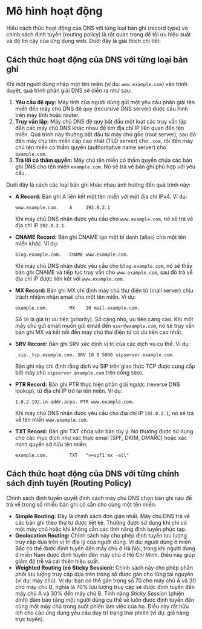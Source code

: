 # Mô hình hoạt động

Hiểu cách thức hoạt động của DNS với từng loại bản ghi (record type) và chính sách định tuyến (routing policy) là rất quan trọng để tối ưu hiệu suất và độ tin cậy của ứng dụng web. Dưới đây là giải thích chi tiết:

## Cách thức hoạt động của DNS với từng loại bản ghi

Khi một người dùng nhập một tên miền (ví dụ: `www.example.com`) vào trình duyệt, quá trình phân giải DNS sẽ diễn ra như sau:

1. **Yêu cầu đệ quy:** Máy tính của người dùng gửi một yêu cầu phân giải tên miền đến máy chủ DNS đệ quy (recursive DNS server) được cấu hình trên máy tính hoặc router.
2. **Truy vấn lặp:** Máy chủ DNS đệ quy bắt đầu một loạt các truy vấn lặp đến các máy chủ DNS khác nhau để tìm địa chỉ IP liên quan đến tên miền. Quá trình này thường bắt đầu từ máy chủ gốc (root server), sau đó đến máy chủ tên miền cấp cao nhất (TLD server) cho `.com`, rồi đến máy chủ tên miền có thẩm quyền (authoritative name server) cho `example.com`.
3. **Trả lời có thẩm quyền:** Máy chủ tên miền có thẩm quyền chứa các bản ghi DNS cho tên miền `example.com`. Nó sẽ trả về bản ghi phù hợp với yêu cầu.

Dưới đây là cách các loại bản ghi khác nhau ảnh hưởng đến quá trình này:

*   **A Record:** Bản ghi A liên kết một tên miền với một địa chỉ IPv4. Ví dụ:

    ```
    www.example.com.    A     192.0.2.1
    ```

    Khi máy chủ DNS nhận được yêu cầu cho `www.example.com`, nó sẽ trả về địa chỉ IP `192.0.2.1`.
*   **CNAME Record:** Bản ghi CNAME tạo một bí danh (alias) cho một tên miền khác. Ví dụ:

    ```
    blog.example.com.   CNAME www.example.com.
    ```

    Khi máy chủ DNS nhận được yêu cầu cho `blog.example.com`, nó sẽ thấy bản ghi CNAME và tiếp tục truy vấn cho `www.example.com`, sau đó trả về địa chỉ IP được liên kết với `www.example.com`.
*   **MX Record:** Bản ghi MX chỉ định máy chủ thư điện tử (mail server) chịu trách nhiệm nhận email cho một tên miền. Ví dụ:

    ```
    example.com.        MX    10 mail.example.com.
    ```

    Số `10` là giá trị ưu tiên (priority). Số càng nhỏ, ưu tiên càng cao. Khi một máy chủ gửi email muốn gửi email đến `user@example.com`, nó sẽ truy vấn bản ghi MX và kết nối đến máy chủ thư điện tử có ưu tiên cao nhất.
*   **SRV Record:** Bản ghi SRV xác định vị trí của các dịch vụ cụ thể. Ví dụ:

    ```
    _sip._tcp.example.com. SRV 10 0 5060 sipserver.example.com.
    ```

    Bản ghi này chỉ định rằng dịch vụ SIP trên giao thức TCP được cung cấp bởi máy chủ `sipserver.example.com` trên cổng `5060`.
*   **PTR Record:** Bản ghi PTR thực hiện phân giải ngược (reverse DNS lookup), từ địa chỉ IP trở lại tên miền. Ví dụ:

    ```
    1.0.2.192.in-addr.arpa. PTR www.example.com.
    ```

    Khi máy chủ DNS nhận được yêu cầu cho địa chỉ IP `192.0.2.1`, nó sẽ trả về tên miền `www.example.com`.
*   **TXT Record:** Bản ghi TXT chứa văn bản tùy ý. Nó thường được sử dụng cho các mục đích như xác thực email (SPF, DKIM, DMARC) hoặc xác minh quyền sở hữu tên miền.

    ```
    example.com.        TXT   "v=spf1 mx -all"
    ```

## **Cách thức hoạt động của DNS với từng chính sách định tuyến (Routing Policy)**

Chính sách định tuyến quyết định cách máy chủ DNS chọn bản ghi nào để trả về trong số nhiều bản ghi có sẵn cho cùng một tên miền.

* **Simple Routing:** Đây là chính sách đơn giản nhất. Máy chủ DNS trả về các bản ghi theo thứ tự được liệt kê. Thường được sử dụng khi chỉ có một máy chủ hoặc khi không cần các tính năng định tuyến phức tạp.
* **Geolocation Routing:** Chính sách này cho phép định tuyến lưu lượng truy cập dựa trên vị trí địa lý của người dùng. Ví dụ: người dùng ở miền Bắc có thể được định tuyến đến máy chủ ở Hà Nội, trong khi người dùng ở miền Nam được định tuyến đến máy chủ ở Hồ Chí Minh. Điều này giúp giảm độ trễ và cải thiện hiệu suất.
* **Weighted Routing (có Sticky Session):** Chính sách này cho phép phân phối lưu lượng truy cập dựa trên trọng số được gán cho từng tài nguyên (ví dụ: máy chủ). Ví dụ: bạn có thể gán trọng số 70 cho máy chủ A và 30 cho máy chủ B, nghĩa là 70% lưu lượng truy cập sẽ được định tuyến đến máy chủ A và 30% đến máy chủ B. Tính năng _Sticky Session_ (phiên dính) đảm bảo rằng một người dùng cụ thể sẽ luôn được định tuyến đến cùng một máy chủ trong suốt phiên làm việc của họ. Điều này rất hữu ích cho các ứng dụng yêu cầu duy trì trạng thái phiên (ví dụ: giỏ hàng trực tuyến).

